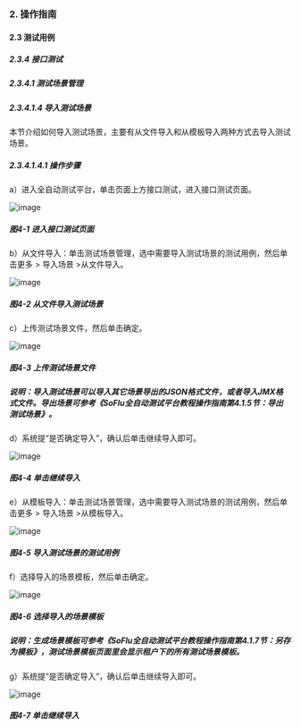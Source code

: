 ### 2. 操作指南

#### 2.3 测试用例

##### 2.3.4 接口测试

##### 2.3.4.1 测试场景管理

##### 2.3.4.1.4 导入测试场景

本节介绍如何导入测试场景，主要有从文件导入和从模板导入两种方式去导入测试场景。

##### 2.3.4.1.4.1 操作步骤

a）进入全自动测试平台，单击页面上方接口测试，进入接口测试页面。

![image](https://user-images.githubusercontent.com/79617492/189298910-208a6fe2-eb49-4085-8c9b-b4eed36f4301.png)

##### 图4-1 进入接口测试页面

b）从文件导入：单击测试场景管理，选中需要导入测试场景的测试用例，然后单击更多 > 导入场景 >从文件导入。

![image](https://user-images.githubusercontent.com/79617492/189298940-51d902ac-ca34-4755-8a7e-d0941716aa00.png)

##### 图4-2 从文件导入测试场景

c）上传测试场景文件，然后单击确定。

![image](https://user-images.githubusercontent.com/79617492/189298958-a39ddecd-892b-4ad7-b5f0-de36b1415d29.png)

##### 图4-3 上传测试场景文件

##### 说明：导入测试场景可以导入其它场景导出的JSON格式文件，或者导入JMX格式文件。导出场景可参考《SoFlu全自动测试平台教程操作指南第4.1.5节：导出测试场景》。

d）系统提“是否确定导入”，确认后单击继续导入即可。

![image](https://user-images.githubusercontent.com/79617492/189298995-37004758-fd9f-4633-aebc-61ae8a405e1c.png)

##### 图4-4 单击继续导入

e）从模板导入：单击测试场景管理，选中需要导入测试场景的测试用例，然后单击更多 > 导入场景 >从模板导入。

![image](https://user-images.githubusercontent.com/79617492/189299015-d9d408d0-ea40-4f8c-809e-17d1cdc8cdc5.png)

##### 图4-5 导入测试场景的测试用例

f）选择导入的场景模板，然后单击确定。

![image](https://user-images.githubusercontent.com/79617492/189299032-0476241f-0fdd-4dea-babf-9676fedaffed.png)

##### 图4-6 选择导入的场景模板

##### 说明：生成场景模板可参考《SoFlu全自动测试平台教程操作指南第4.1.7节：另存为模板》，测试场景模板页面里会显示租户下的所有测试场景模板。

g）系统提“是否确定导入”，确认后单击继续导入即可。

![image](https://user-images.githubusercontent.com/79617492/189299061-4da47bc4-fdd3-4a25-9bd2-167db03f4e1a.png)

##### 图4-7 单击继续导入

